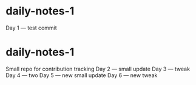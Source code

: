 # daily-notes-1
Day 1 — test commit
# daily-notes-1
Small repo for contribution tracking
Day 2 — small update
Day 3 — tweak
Day 4 — two
Day 5 — new small update
Day 6 — new tweak
